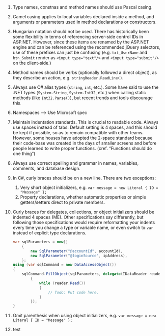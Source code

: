1. Type names, constnas and method names should use Pascal casing.
2. Camel casing applies to local variables declared inside a method, and arguments or parameters used in method declarations or constructors.
3. Hungarian notation should not be used. There has historically been some flexibility in terms of referencing server-side control IDs in ASP.NET. However, since these items are renamed by the ASP.NET engine and can be referenced using the recommended jQuery selectors, use of these prefixes can just be confusing (e.g. `txt_UserName` and `btn_Submit` render as  `<input type="text"/>` and `<input type="submit"/>` on the client-side.)
4. Method names should be verbs (optionally followed a direct object), as they describe an action, e.g. `stringReader.ReadLine()`.
5. Always use C# alias types (`string`, `int`, etc.). Some have said to use the .NET types (`System.String`, `System.Int32`, etc.) when calling static methods (like `Int32.Parse()`), but recent trends and tools discourage this.
6. Namespaces —> Use Microsoft spec
7. Maintain indentation standards. This is crucial to readable code. Always use spaces instead of tabs. Default setting is 4 spaces, and this should be kept if possible, so as to remain compatible with other teams. However, some houses have adopted the 2-space standard because their code-base was created in the days of smaller screens and before people learned to write proper functions. (cref. “Functions should do one thing”)
8. Always use correct spelling and grammar in names, variables, comments, and database design.
9. In C#, curly braces should be on a new line. There are two exceptions:
	1.  Very short object initializers, e.g. `var message = new Literal { ID = "Message" };`
	2. Property declarations, whether automatic properties or simple getters/setters direct to private members.
10. Curly braces for delegates, collections, or object initializers should be indented 4 spaces (ME). Other specifications say differently, but following those specifications would require reformatting your indents every time you change a type or variable name, or even switch to `var` instead of explicit type declarations.

    ```c#
    var sqlParameters = new[]
        {
            new SqlParameter("@accountId", accountId),
            new SqlParameter("@loginSource", ipAddress),
        };
    using (var sqlCommand = new DataAccessObject())
    {
        sqlCommand.FillObject(sqlParameters, delegate(IDataReader reader)
            {
                while (reader.Read())
                {
                    // Todo: Put code here.
                }
            });
    }
    ```

11. Omit parenthesis when using object initializers, e.g. `var message = new Literal { ID = "Message" };`
12. test